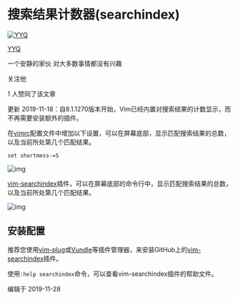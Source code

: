 # 搜索结果计数器(searchindex)

[![YYQ](https://pica.zhimg.com/v2-c4432de041354a82800b86e53483c9c7_xs.jpg?source=172ae18b)](https://www.zhihu.com/people/anthony.yuan)

[YYQ](https://www.zhihu.com/people/anthony.yuan)

一个安静的家伙 对大多数事情都没有兴趣

关注他

1 人赞同了该文章

更新 2019-11-18：自8.1.1270版本开始，Vim已经内置对搜索结果的计数显示，而不再需要安装额外的插件。

在[vimrc](https://link.zhihu.com/?target=http%3A//yyq123.github.io/learn-vim/learn-vi-59-vimrc.html)配置文件中增加以下设置，可以在屏幕底部，显示匹配搜索结果的总数，以及当前所处第几个匹配结果。

```vim
set shortmess-=S 
```

![img](https://pic3.zhimg.com/80/v2-c7bf32bb1eb5138780d6fbd95003500e_720w.jpg)

[vim-searchindex](https://link.zhihu.com/?target=https%3A//github.com/google/vim-searchindex)插件，可以在屏幕底部的命令行中，显示匹配搜索结果的总数，以及当前所处第几个匹配结果。

![img](https://pic3.zhimg.com/v2-4b2c5289dbd4c703488dc34e5149896e_b.jpg)

## **安装配置**

推荐您使用[vim-plug](https://link.zhihu.com/?target=http%3A//yyq123.github.io/learn-vim/learn-vi-102-plugin-plug.html)或[Vundle](https://link.zhihu.com/?target=http%3A//yyq123.github.io/learn-vim/learn-vi-101-plugin-vundle.html)等插件管理器，来安装GitHub上的[vim-searchindex](https://link.zhihu.com/?target=https%3A//github.com/google/vim-searchindex)插件。

使用`:help searchindex`命令，可以查看vim-searchindex插件的帮助文件。

编辑于 2019-11-28